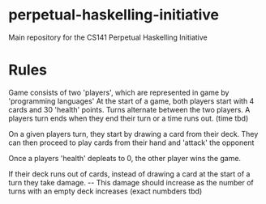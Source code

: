 # perpetual-haskelling-initiative
Main repository for the CS141 Perpetual Haskelling Initiative

# Rules
Game consists of two 'players', which are represented in game by 'programming languages'
At the start of a game, both players start with 4 cards and 30 'health' points.
Turns alternate between the two players. A players turn ends when they end their turn or a time runs out. (time tbd)

On a given players turn, they start by drawing a card from their deck.
They can then proceed to play cards from their hand and 'attack' the opponent

Once a players 'health' depleats to 0, the other player wins the game.

If their deck runs out of cards, instead of drawing a card at the start of a turn they take damage.
 -- This damage should increase as the number of turns with an empty deck increases (exact numbders tbd)
